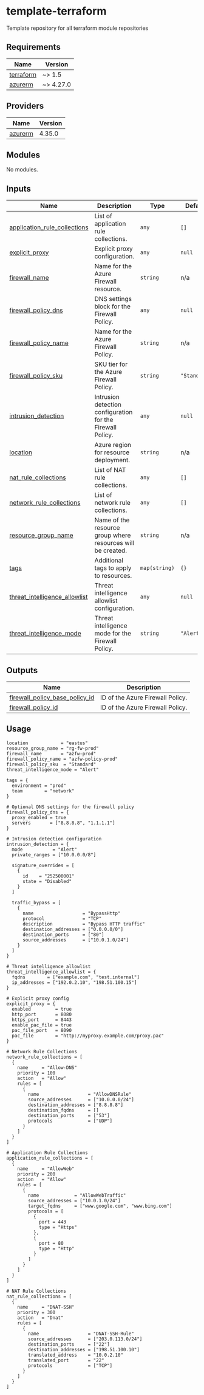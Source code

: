 # template-terraform
Template repository for all terraform module repositories

<!-- BEGIN_TF_DOCS -->
## Requirements

| Name | Version |
|------|---------|
| <a name="requirement_terraform"></a> [terraform](#requirement\_terraform) | ~> 1.5 |
| <a name="requirement_azurerm"></a> [azurerm](#requirement\_azurerm) | ~> 4.27.0 |
## Providers

| Name | Version |
|------|---------|
| <a name="provider_azurerm"></a> [azurerm](#provider\_azurerm) | 4.35.0 |
## Modules

No modules.
## Inputs

| Name | Description | Type | Default | Required |
|------|-------------|------|---------|:--------:|
| <a name="input_application_rule_collections"></a> [application\_rule\_collections](#input\_application\_rule\_collections) | List of application rule collections. | `any` | `[]` | no |
| <a name="input_explicit_proxy"></a> [explicit\_proxy](#input\_explicit\_proxy) | Explicit proxy configuration. | `any` | `null` | no |
| <a name="input_firewall_name"></a> [firewall\_name](#input\_firewall\_name) | Name for the Azure Firewall resource. | `string` | n/a | yes |
| <a name="input_firewall_policy_dns"></a> [firewall\_policy\_dns](#input\_firewall\_policy\_dns) | DNS settings block for the Firewall Policy. | `any` | `null` | no |
| <a name="input_firewall_policy_name"></a> [firewall\_policy\_name](#input\_firewall\_policy\_name) | Name for the Azure Firewall Policy. | `string` | n/a | yes |
| <a name="input_firewall_policy_sku"></a> [firewall\_policy\_sku](#input\_firewall\_policy\_sku) | SKU tier for the Azure Firewall Policy. | `string` | `"Standard"` | no |
| <a name="input_intrusion_detection"></a> [intrusion\_detection](#input\_intrusion\_detection) | Intrusion detection configuration for the Firewall Policy. | `any` | `null` | no |
| <a name="input_location"></a> [location](#input\_location) | Azure region for resource deployment. | `string` | n/a | yes |
| <a name="input_nat_rule_collections"></a> [nat\_rule\_collections](#input\_nat\_rule\_collections) | List of NAT rule collections. | `any` | `[]` | no |
| <a name="input_network_rule_collections"></a> [network\_rule\_collections](#input\_network\_rule\_collections) | List of network rule collections. | `any` | `[]` | no |
| <a name="input_resource_group_name"></a> [resource\_group\_name](#input\_resource\_group\_name) | Name of the resource group where resources will be created. | `string` | n/a | yes |
| <a name="input_tags"></a> [tags](#input\_tags) | Additional tags to apply to resources. | `map(string)` | `{}` | no |
| <a name="input_threat_intelligence_allowlist"></a> [threat\_intelligence\_allowlist](#input\_threat\_intelligence\_allowlist) | Threat intelligence allowlist configuration. | `any` | `null` | no |
| <a name="input_threat_intelligence_mode"></a> [threat\_intelligence\_mode](#input\_threat\_intelligence\_mode) | Threat intelligence mode for the Firewall Policy. | `string` | `"Alert"` | no |  
## Outputs

| Name | Description |
|------|-------------|
| <a name="output_firewall_policy_base_policy_id"></a> [firewall\_policy\_base\_policy\_id](#output\_firewall\_policy\_base\_policy\_id) | ID of the Azure Firewall Policy. |
| <a name="output_firewall_policy_id"></a> [firewall\_policy\_id](#output\_firewall\_policy\_id) | ID of the Azure Firewall Policy. |
<!-- END_TF_DOCS -->

## Usage

```
location            = "eastus"
resource_group_name = "rg-fw-prod"
firewall_name       = "azfw-prod"
firewall_policy_name = "azfw-policy-prod"
firewall_policy_sku  = "Standard"
threat_intelligence_mode = "Alert"

tags = {
  environment = "prod"
  team        = "network"
}

# Optional DNS settings for the firewall policy
firewall_policy_dns = {
  proxy_enabled = true
  servers       = ["8.8.8.8", "1.1.1.1"]
}

# Intrusion detection configuration
intrusion_detection = {
  mode           = "Alert"
  private_ranges = ["10.0.0.0/8"]

  signature_overrides = [
    {
      id    = "252500001"
      state = "Disabled"
    }
  ]

  traffic_bypass = [
    {
      name                  = "BypassHttp"
      protocol              = "TCP"
      description           = "Bypass HTTP traffic"
      destination_addresses = ["0.0.0.0/0"]
      destination_ports     = ["80"]
      source_addresses      = ["10.0.1.0/24"]
    }
  ]
}

# Threat intelligence allowlist
threat_intelligence_allowlist = {
  fqdns        = ["example.com", "test.internal"]
  ip_addresses = ["192.0.2.10", "198.51.100.15"]
}

# Explicit proxy config
explicit_proxy = {
  enabled         = true
  http_port       = 8080
  https_port      = 8443
  enable_pac_file = true
  pac_file_port   = 8090
  pac_file        = "http://myproxy.example.com/proxy.pac"
}

# Network Rule Collections
network_rule_collections = [
  {
    name     = "Allow-DNS"
    priority = 100
    action   = "Allow"
    rules = [
      {
        name                  = "AllowDNSRule"
        source_addresses      = ["10.0.0.0/24"]
        destination_addresses = ["8.8.8.8"]
        destination_fqdns     = []
        destination_ports     = ["53"]
        protocols             = ["UDP"]
      }
    ]
  }
]

# Application Rule Collections
application_rule_collections = [
  {
    name     = "AllowWeb"
    priority = 200
    action   = "Allow"
    rules = [
      {
        name             = "AllowWebTraffic"
        source_addresses = ["10.0.1.0/24"]
        target_fqdns     = ["www.google.com", "www.bing.com"]
        protocols = [
          {
            port = 443
            type = "Https"
          },
          {
            port = 80
            type = "Http"
          }
        ]
      }
    ]
  }
]

# NAT Rule Collections
nat_rule_collections = [
  {
    name     = "DNAT-SSH"
    priority = 300
    action   = "Dnat"
    rules = [
      {
        name                  = "DNAT-SSH-Rule"
        source_addresses      = ["203.0.113.0/24"]
        destination_ports     = ["22"]
        destination_addresses = ["198.51.100.10"]
        translated_address    = "10.0.2.10"
        translated_port       = "22"
        protocols             = ["TCP"]
      }
    ]
  }
]

```